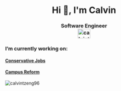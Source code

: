 <h1 align="center">Hi 👋, I'm Calvin</h1>

<h3 align="center">
    <div>Software Engineer</div>
    <a href="https://linkedin.com/in/calvintzeng" target="_blank">
        <img src="https://raw.githubusercontent.com/rahuldkjain/github-profile-readme-generator/master/src/images/icons/Social/linked-in-alt.svg" alt="calvintzeng" height="30" width="40" />
    </a>
</h3>

<h3 align="left">I’m currently working on:</h3>
<h4>
    <a href="https://conservativejobs.com/" target="_blank">Conservative Jobs</a>
</h4>
<h4>
    <a href="https://campusreform.org/" target="_blank">Campus Reform</a>
</h4>

<p>
    <img src="https://github-readme-streak-stats.herokuapp.com/?user=calvintzeng96&" alt="calvintzeng96" />
</p>
